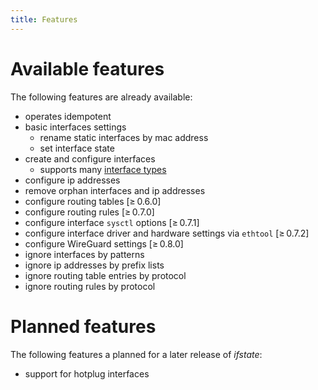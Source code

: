 ```yaml
---
title: Features
---
```


# Available features

The following features are already available:

- operates idempotent
- basic interfaces settings
  - rename static interfaces by mac address
  - set interface state
- create and configure interfaces
  - supports many [interface types](schema/#interfaces_items_link)
- configure ip addresses
- remove orphan interfaces and ip addresses
- configure routing tables [≥ 0.6.0]
- configure routing rules [≥ 0.7.0]
- configure interface `sysctl` options [≥ 0.7.1]
- configure interface driver and hardware settings via `ethtool` [≥ 0.7.2]
- configure WireGuard settings [≥ 0.8.0]
- ignore interfaces by patterns
- ignore ip addresses by prefix lists
- ignore routing table entries by protocol
- ignore routing rules by protocol


# Planned features

The following features a planned for a later release of *ifstate*:

- support for hotplug interfaces
